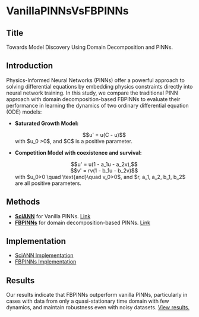 # VanillaPINNsVsFBPINNs

## Title
Towards Model Discovery Using Domain Decomposition and PINNs.

## Introduction
Physics-Informed Neural Networks (PINNs) offer a powerful approach to solving differential equations by embedding physics constraints directly into neural network training. In this study, we compare the traditional PINN approach with domain decomposition-based FBPINNs to evaluate their performance in learning the dynamics of two ordinary differential equation (ODE) models:

- **Saturated Growth Model:**  
  <div align="center">$$u' = u(C - u)$$</div>  
  with $u_0 >0$, and $C$ is a positive parameter.

- **Competition Model with coexistence and survival:**  
  <div align="center">$$u' = u(1 - a_1u - a_2v),$$</div>  
  <div align="center">$$v' = rv(1 - b_1u - b_2v)$$</div>  
  with $u_0>0 \quad \text{and}\quad v_0>0$, and $r, a_1, a_2, b_1, b_2$ are all positive parameters.
  
## Methods
- **[SciANN](https://github.com/ehsanhaghighat/sciann)** for Vanilla PINNs. [Link](https://github.com/tirtho109/VanillaPINNsVsFBPINNs/tree/main/src/SciANN)
- **[FBPINNs](https://github.com/benmoseley/FBPINNs)** for domain decomposition-based PINNs. [Link](https://github.com/tirtho109/VanillaPINNsVsFBPINNs/tree/main/src/FBPINNs)

## Implementation
- [SciANN Implementation](https://github.com/tirtho109/VanillaPINNsVsFBPINNs/blob/main/src/SciANN/SciANNImplementation.md)
- [FBPINNs Implementation](https://github.com/tirtho109/VanillaPINNsVsFBPINNs/blob/main/src/FBPINNs/FBPINNsImplementation.md)

## Results
Our results indicate that FBPINNs outperform vanilla PINNs, particularly in cases with data from only a quasi-stationary time domain with few dynamics, and maintain robustness even with noisy datasets.
[View results.](https://github.com/tirtho109/VanillaPINNsVsFBPINNs/tree/main/src/PaperPlots)
